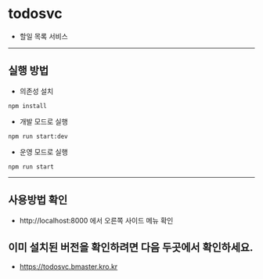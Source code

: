 # todosvc 
* 할일 목록 서비스
---------------------------------------
## 실행 방법
* 의존성 설치
~~~
npm install
~~~
* 개발 모드로 실행
~~~
npm run start:dev
~~~
* 운영 모드로 실행
~~~
npm run start
~~~
----------------------------------------

## 사용방법 확인
* http://localhost:8000 에서 오른쪽 사이드 메뉴 확인

## 이미 설치된 버전을 확인하려면 다음 두곳에서 확인하세요.
* https://todosvc.bmaster.kro.kr

